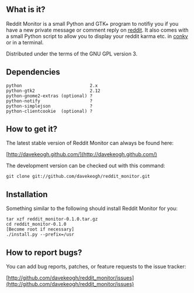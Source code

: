 What is it?
-----------

Reddit Monitor is a small Python and GTK+ program to notifiy you if you have a
new private message or comment reply on [reddit](http://reddit.com/). It also
comes with a small Python script to allow you to display your reddit karma etc.
in [conky](http://conky.sourceforge.net/) or in a terminal.

Distributed under the terms of the GNU GPL version 3.


Dependencies
------------

    python                          2.x
    python-gtk2                     2.12
    python-gnome2-extras (optional) ?
    python-notify                   ?  
    python-simplejson               ?
    python-clientcookie  (optional) ?


How to get it?
--------------

The latest stable version of Reddit Monitor can always be found here:
    
[http://davekeogh.github.com/](http://davekeogh.github.com/)

The development version can be checked out with this command:
    
    git clone git://github.com/davekeogh/reddit_monitor.git


Installation
------------

Something similar to the following should install Reddit Monitor for you:

    tar xzf reddit_monitor-0.1.0.tar.gz
    cd reddit_monitor-0.1.0
    [Become root if necessary]
    ./install.py --prefix=/usr


How to report bugs?
-------------------

You can add bug reports, patches, or feature requests to the issue tracker:

[http://github.com/davekeogh/reddit_monitor/issues](http://github.com/davekeogh/reddit_monitor/issues)

